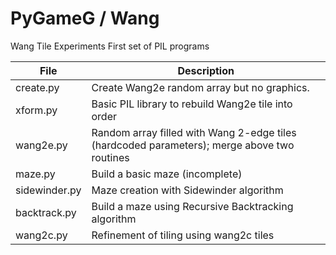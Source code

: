 # PyGameG / Wang
Wang Tile Experiments
First set of PIL programs

File | Description
-----|---------------
create.py | Create Wang2e random array but no graphics.
xform.py | Basic PIL library to rebuild Wang2e tile into order
wang2e.py | Random array filled with Wang 2-edge tiles (hardcoded parameters); merge above two routines
maze.py | Build a basic maze (incomplete)
sidewinder.py | Maze creation with Sidewinder algorithm
backtrack.py | Build a maze using Recursive Backtracking algorithm
wang2c.py | Refinement of tiling using wang2c tiles
